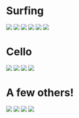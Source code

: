 # Surfing 
![](./manzanillo.JPG)
![](./surf_copy.jpg)
![](./surf_barrel.JPG)
![](./surf_walk.JPG)
![](./surf_barrel2.JPG)
![](./surf_section.jpeg)

# Cello
![](./cello1.jpg)
![](./cello_grant.jpeg)
![](./hike_cello.JPG)
![](./cello_divers.jpeg)

# A few others!
![](./snowboard.JPG)
![](./paddle.jpeg)
![](./hike_stu.JPG)
![](./water_ski.JPG)
